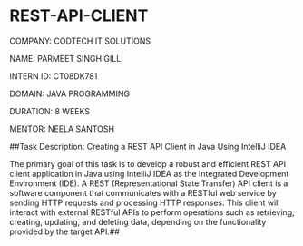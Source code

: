 # REST-API-CLIENT

COMPANY: CODTECH IT SOLUTIONS

NAME: PARMEET SINGH GILL

INTERN ID: CT08DK781

DOMAIN: JAVA PROGRAMMING

DURATION: 8 WEEKS

MENTOR: NEELA SANTOSH

##Task Description: Creating a REST API Client in Java Using IntelliJ IDEA

The primary goal of this task is to develop a robust and efficient REST API client application in Java using IntelliJ IDEA as the Integrated Development Environment (IDE). A REST (Representational State Transfer) API client is a software component that communicates with a RESTful web service by sending HTTP requests and processing HTTP responses. This client will interact with external RESTful APIs to perform operations such as retrieving, creating, updating, and deleting data, depending on the functionality provided by the target API.##

##
